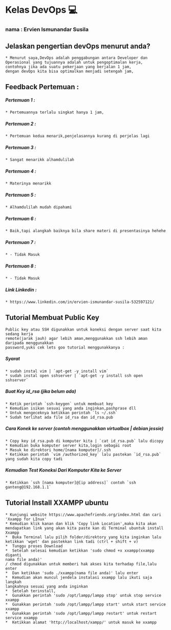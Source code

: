 # Kelas DevOps :computer:
### nama : Ervien Ismunandar Susila

## Jelaskan pengertian devOps menurut anda?

    * Menurut saya,DevOps adalah penggabungan antara Developer dan 
    Operasional yang tujuannya adalah untuk pengoptimalan kerja,
    contohnya jika ada suatu pekerjaan yang berjalan 1 jam,
    dengan devOps kita bisa optimalkan menjadi setengah jam,

## Feedback Pertemuan :
##### Pertemuan 1 :
    * Pertemuannya terlalu singkat hanya 1 jam,
##### Pertemuan 2 :
    * Pertemuan kedua menarik,penjelasannya kurang di perjelas lagi
##### Pertemuan 3 :
    * Sangat menarikk alhamdulilah
##### Pertemuan 4 :
    * Materinya menarikk
##### Pertemuan 5 :
    * Alhamdulilah mudah dipahami
##### Pertemuan 6 :
    * Baik,tapi alangkah baiknya bila share materi di presentasinya hehehe
##### Pertemuan 7 :
    * - Tidak Masuk
##### Pertemuan 8 :
    * - Tidak Masuk
##### Link Linkedin :
    * https://www.linkedin.com/in/ervien-ismunandar-susila-532597121/
    
## Tutorial Membuat Public Key
    Public key atau SSH digunakkan untuk koneksi dengan server saat kita sedang kerja 
    remote(jarak jauh) agar lebih aman,menggunakkan ssh lebih aman daripada menggunakkan 
    password,yuks cek lets goo tutorial menggunakkanya :
##### Syarat
    * sudah instal vim | `apt-get -y install vim`
    * sudah instal open sshserver | `apt-get -y install ssh open sshserver` 
##### Buat Key id_rsa (jika belum ada)
    * Ketik perintah `ssh-keygen` untuk membuat key
    * Kemudian isikan sesuai yang anda inginkan,pashprase dll
    * Untuk mengeceknya ketikkan perintah `ls ~/.ssh`
    * Sudah terlihat ada file id_rsa dan id_rsa.pub
##### Cara Konek ke server (contoh menggunakkan virtualbox | debian jessie)
    * Copy key id_rsa.pub di komputer kita | `cat id_rsa.pub` lalu dicopy
    * Kemudian buka komputer server kita,login sebagai root
    * Masuk ke direktori home/[nama komputer]/.ssh
    * Ketikkan perintah `vim /authorized_key` lalu pastekan `id_rsa.pub` yang sudah kita copy tadi
##### Kemudian Test Koneksi Dari Komputer Kita ke Server
    * Ketikkan `ssh [nama komputer]@[ip address]` contoh `ssh ganteng@192.168.1.1`

## Tutorial Install XXAMPP ubuntu
    * Kunjungi website https://www.apachefriends.org/index.html dan cari 
    'Xxampp for LInux' 
    * Kemudian klik kanan dan klik 'Copy link Location',maka kita akan 
    mendapatkan link yang akan kita paste kan di Terminal ubuntuk install Xxampp
    *  Buka Terminal lalu pilih folder/direktory yang kita inginkan lalu 
    ketikkan 'wget' dan pastekkan link tadi (ctrl + shift + v)
    *  Tunggu proses Download
    *  Setelah selesai kemudian ketikkan 'sudo chmod +x xxampp(xxampp diganti 
    nama file anda)' 
    / chmod digunakkan untuk memberi hak akses kita terhadap file,lalu enter
    *  Dan ketikkan 'sudo ./xxampp(nama file anda)' lalu enter
    *  Kemudian akan muncul jendela instalasi xxampp lalu ikuti saja langkah 
    langkahnya sesuai yang anda inginkan
    *  Setelah terinstall,
    *  Gunakkan perintah 'sudo /opt/lampp/lampp stop' untuk stop service xxampp
    *  Gunakkan perintah 'sudo /opt/lampp/lampp start' untuk start service xxampp
    *  Gunakkan perintah 'sudo /opt/lampp/lampp restart' untuk restart service xxampp
    *  Ketikkan alamat 'http://localhost/xampp/' untuk masuk ke xxampp
